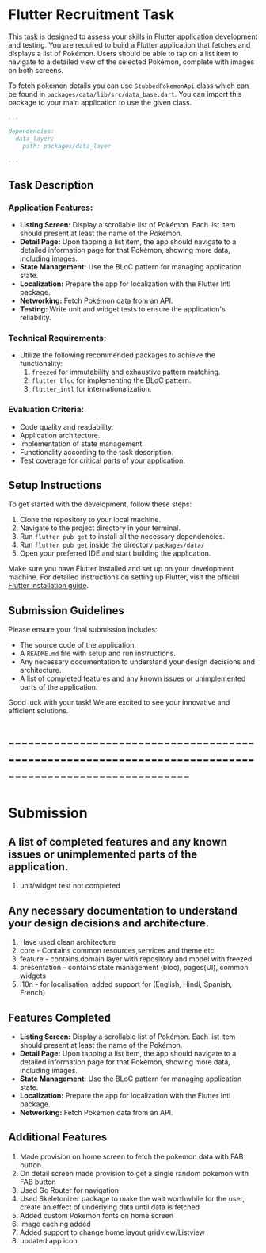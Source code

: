 # Flutter Recruitment Task

This task is designed to assess your skills in Flutter application development and testing. You are required to build a Flutter application that fetches and displays a list of Pokémon. Users should be able to tap on a list item to navigate to a detailed view of the selected Pokémon, complete with images on both screens.

To fetch pokemon details you can use `StubbedPokemonApi` class which can be found in `packages/data/lib/src/data_base.dart`. You can import this package to your main application to use the given class.

```yaml
...

dependencies:
  data_layer:
    path: packages/data_layer

...
```

## Task Description

### Application Features:

- **Listing Screen:** Display a scrollable list of Pokémon. Each list item should present at least the name of the Pokémon.
- **Detail Page:** Upon tapping a list item, the app should navigate to a detailed information page for that Pokémon, showing more data, including images.
- **State Management:** Use the BLoC pattern for managing application state.
- **Localization:** Prepare the app for localization with the Flutter Intl package.
- **Networking:** Fetch Pokémon data from an API.
- **Testing:** Write unit and widget tests to ensure the application's reliability.

### Technical Requirements:

- Utilize the following recommended packages to achieve the functionality:
  1. `freezed` for immutability and exhaustive pattern matching.
  2. `flutter_bloc` for implementing the BLoC pattern.
  3. `flutter_intl` for internationalization.

### Evaluation Criteria:

- Code quality and readability.
- Application architecture.
- Implementation of state management.
- Functionality according to the task description.
- Test coverage for critical parts of your application.

## Setup Instructions

To get started with the development, follow these steps:

1. Clone the repository to your local machine.
2. Navigate to the project directory in your terminal.
3. Run `flutter pub get` to install all the necessary dependencies.
4. Run `flutter pub get` inside the directory `packages/data/`
5. Open your preferred IDE and start building the application.

Make sure you have Flutter installed and set up on your development machine. For detailed instructions on setting up Flutter, visit the official [Flutter installation guide](https://flutter.dev/docs/get-started/install).

## Submission Guidelines

Please ensure your final submission includes:

- The source code of the application.
- A `README.md` file with setup and run instructions.
- Any necessary documentation to understand your design decisions and architecture.
- A list of completed features and any known issues or unimplemented parts of the application.

Good luck with your task! We are excited to see your innovative and efficient solutions.

# --------------------------------------------------------------------------------------------------------

# Submission

## A list of completed features and any known issues or unimplemented parts of the application.
1. unit/widget test not completed

## Any necessary documentation to understand your design decisions and architecture.
1. Have used clean architecture
2. core - Contains common resources,services and theme etc
3. feature - contains domain layer with repository and model with freezed
4. presentation - contains state management (bloc), pages(UI), common widgets
5. l10n - for localisation, added support for (English, Hindi, Spanish, French)

## Features Completed
- **Listing Screen:** Display a scrollable list of Pokémon. Each list item should present at least the name of the Pokémon.
- **Detail Page:** Upon tapping a list item, the app should navigate to a detailed information page for that Pokémon, showing more data, including images.
- **State Management:** Use the BLoC pattern for managing application state.
- **Localization:** Prepare the app for localization with the Flutter Intl package.
- **Networking:** Fetch Pokémon data from an API.

## Additional Features
1. Made provision on home screen to fetch the pokemon data with FAB button.
2. On detail screen made provision to get a single random pokemon with FAB button
3. Used Go Router for navigation
4. Used Skeletonizer package to make the wait worthwhile for the user, create an effect of underlying data until data is fetched
5. Added custom Pokemon fonts on home screen
6. Image caching added
7. Added support to change home layout gridview/Listview
8. updated app icon